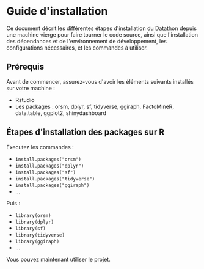 # Guide d'installation
Ce document décrit les différentes étapes d'installation du Datathon depuis une machine vierge pour faire tourner le code source, ainsi que l'installation des dépendances et de l'environnement de développement, les configurations nécessaires, et les commandes à utiliser.

## Prérequis
Avant de commencer, assurez-vous d'avoir les éléments suivants installés sur votre machine :

- Rstudio
- Les packages : orsm, dplyr, sf, tidyverse, ggiraph, FactoMineR, data.table, ggplot2, shinydashboard

## Étapes d'installation des packages sur R

Executez les commandes : 
- ``install.packages("orsm")``
- ``install.packages("dplyr")``
- ``install.packages("sf")``
- ``install.packages("tidyverse")``
- ``install.packages("ggiraph")``
- ...

Puis :
- ``library(orsm)``
- ``library(dplyr)``
- ``library(sf)``
- ``library(tidyverse)``
- ``library(ggiraph)``
- ...

Vous pouvez maintenant utiliser le projet.
